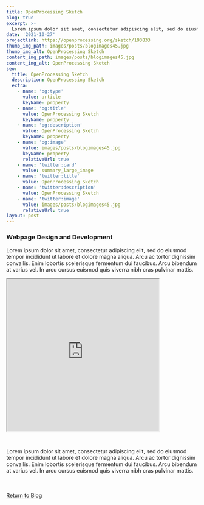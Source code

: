 ```yaml
---
title: OpenProcessing Sketch
blog: true
excerpt: >-
  Lorem ipsum dolor sit amet, consectetur adipiscing elit, sed do eiusmod tempor incididunt ut labore et dolore magna aliqua. Arcu ac tortor dignissim convallis. Enim lobortis scelerisque fermentum dui faucibus. Arcu bibendum at varius vel. In arcu cursus euismod quis viverra nibh cras pulvinar mattis.
date: '2021-10-27'
projectlink: https://openprocessing.org/sketch/193833
thumb_img_path: images/posts/blogimages45.jpg
thumb_img_alt: OpenProcessing Sketch
content_img_path: images/posts/blogimages45.jpg
content_img_alt: OpenProcessing Sketch
seo:
  title: OpenProcessing Sketch
  description: OpenProcessing Sketch
  extra:
    - name: 'og:type'
      value: article
      keyName: property
    - name: 'og:title'
      value: OpenProcessing Sketch
      keyName: property
    - name: 'og:description'
      value: OpenProcessing Sketch
      keyName: property
    - name: 'og:image'
      value: images/posts/blogimages45.jpg
      keyName: property
      relativeUrl: true
    - name: 'twitter:card'
      value: summary_large_image
    - name: 'twitter:title'
      value: OpenProcessing Sketch
    - name: 'twitter:description'
      value: OpenProcessing Sketch
    - name: 'twitter:image'
      value: images/posts/blogimages45.jpg
      relativeUrl: true
layout: post
---
```


### Webpage Design and Development
Lorem ipsum dolor sit amet, consectetur adipiscing elit, sed do eiusmod tempor incididunt ut labore et dolore magna aliqua. Arcu ac tortor dignissim convallis. Enim lobortis scelerisque fermentum dui faucibus. Arcu bibendum at varius vel. In arcu cursus euismod quis viverra nibh cras pulvinar mattis.

<iframe class="openprocessing" src="https://openprocessing.org/sketch/193833/embed/?plusEmbedHash=NzFiMjA5Yzc4ZDlhODk3NTFiOTEzOTM5MTNhMDZmY2E4NTU1NWIwNjFmY2NjNDIwMzYzNmQwZGMxZjJlZTMzYWY1Zjk0YzU0N2VhMDFmODZjZWExZmE1OTQ0M2MzYWVjMGRiZTcyZGZlNGEwNWUxMmVhYmNiNzg2YWIzODZkZmZnTHdYeDYyS2I4aGcreWFRMlZGNnc5bWtrNUMzc05nK3BPdjUxKzZVUTJaZm5WMEhtbTFzT0t3WTZEcEJWbWYrWVZkVDFmMy9BUmhESFUxU0xNTFUydz09&plusEmbedFullscreen=true" width="400" height="400" style="margin-bottom: 2em;"></iframe>

Lorem ipsum dolor sit amet, consectetur adipiscing elit, sed do eiusmod tempor incididunt ut labore et dolore magna aliqua. Arcu ac tortor dignissim convallis. Enim lobortis scelerisque fermentum dui faucibus. Arcu bibendum at varius vel. In arcu cursus euismod quis viverra nibh cras pulvinar mattis.

<br />
<br />
<a class="button" href="/blog/">
  Return to Blog
</a>

<script async src="https://cpwebassets.codepen.io/assets/embed/ei.js"></script>